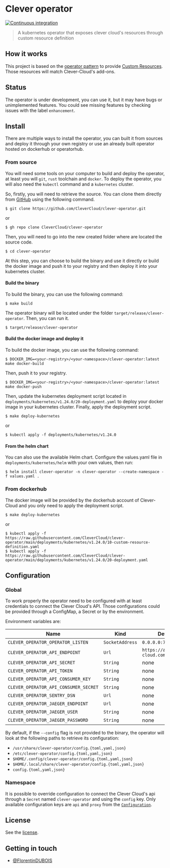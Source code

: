 # Clever operator

[![Continuous integration](https://github.com/CleverCloud/clever-operator/actions/workflows/ci.yml/badge.svg?branch=main)](https://github.com/CleverCloud/clever-operator/actions/workflows/ci.yml)

> A kubernetes operator that exposes clever cloud's resources through custom resource definition

## How it works

This project is based on the [operator pattern](https://kubernetes.io/docs/concepts/extend-kubernetes/operator/) to
provide [Custom Resources](https://kubernetes.io/docs/concepts/extend-kubernetes/api-extension/custom-resources/). Those
resources will match Clever-Cloud's add-ons.

## Status

The operator is under development, you can use it, but it may have bugs or unimplemented features. You could see missing
features by checking issues with the label `enhancement`.

## Install

There are multiple ways to install the operator, you can built it from sources and deploy it through your own registry
or use an already built operator hosted on dockerhub or operatorhub.

### From source

You will need some tools on your computer to build and deploy the operator, at least you will `git`, `rust` toolchain and
`docker`. To deploy the operator, you will also need the `kubectl` command and a `kubernetes` cluster.

So, firstly, you will need to retrieve the source. You can clone them directly from
[GitHub](https://github.com/CleverCloud/clever-operator) using the following command.

```
$ git clone https://github.com/CleverCloud/clever-operator.git
```
or
```
$ gh repo clone CleverCloud/clever-operator
```

Then, you will need to go into the new created folder where are located the source code.

```
$ cd clever-operator
```

At this step, you can choose to build the binary and use it directly or build the docker image and push it to your
registry and then deploy it into your kubernetes cluster.

#### Build the binary

To build the binary, you can use the following command:

```
$ make build
```

The operator binary will be located under the folder `target/release/clever-operator`. Then, you can run it.

```
$ target/release/clever-operator
```

#### Build the docker image and deploy it

To build the docker image, you can use the following command:

```
$ DOCKER_IMG=<your-registry>/<your-namespace>/clever-operator:latest make docker-build
```

Then, push it to your registry.

```
$ DOCKER_IMG=<your-registry>/<your-namespace>/clever-operator:latest make docker-push
```

Then, update the kubernetes deployment script located in `deployments/kubernetes/v1.24.0/20-deployment.yaml` to deploy
your docker image in your kubernetes cluster. Finally, apply the deployment script.

```
$ make deploy-kubernetes
```
or
```
$ kubectl apply -f deployments/kubernetes/v1.24.0
```

#### From the helm chart

You can also use the available Helm chart. Configure the values.yaml file in `deployments/kubernetes/helm` with your own values, then run:

```console
$ helm install clever-operator -n clever-operator --create-namespace -f values.yaml .
```

### From dockerhub

The docker image will be provided by the dockerhub account of Clever-Cloud and you only need to apply the deployment
script.

```
$ make deploy-kubernetes
```
or
```
$ kubectl apply -f https://raw.githubusercontent.com/CleverCloud/clever-operator/main/deployments/kubernetes/v1.24.0/10-custom-resource-definition.yaml
$ kubectl apply -f https://raw.githubusercontent.com/CleverCloud/clever-operator/main/deployments/kubernetes/v1.24.0/20-deployment.yaml
```

## Configuration

### Global

To work properly the operator need to be configured with at least credentials to connect the Clever Cloud's API. Those
configurations could be provided through a ConfigMap, a Secret or by the environment.

Environment variables are:

| Name                                  | Kind            | Default                        | Required | Description |
| ------------------------------------- | --------------- | ------------------------------ | -------- | ----------- |
| `CLEVER_OPERATOR_OPERATOR_LISTEN`     | `SocketAddress` | `0.0.0.0:7080`                 | yes      |             |
| `CLEVER_OPERATOR_API_ENDPOINT`        | `Url`           | `https://api.clever-cloud.com` | yes      |             |
| `CLEVER_OPERATOR_API_SECRET`          | `String`        | none                           | yes      |             |
| `CLEVER_OPERATOR_API_TOKEN`           | `String`        | none                           | yes      |             |
| `CLEVER_OPERATOR_API_CONSUMER_KEY`    | `String`        | none                           | yes      |             |
| `CLEVER_OPERATOR_API_CONSUMER_SECRET` | `String`        | none                           | yes      |             |
| `CLEVER_OPERATOR_SENTRY_DSN`          | `Url`           | none                           | no       |             |
| `CLEVER_OPERATOR_JAEGER_ENDPOINT`     | `Url`           | none                           | no       |             |
| `CLEVER_OPERATOR_JAEGER_USER`         | `String`        | none                           | no       |             |
| `CLEVER_OPERATOR_JAEGER_PASSWORD`     | `String`        | none                           | no       |             |

By default, if the `--config` flag is not provided to the binary, the operator will look at the following paths to
retrieve its configuration:

- `/usr/share/clever-operator/config.{toml,yaml,json}`
- `/etc/clever-operator/config.{toml,yaml,json}`
- `$HOME/.config/clever-operator/config.{toml,yaml,json}`
- `$HOME/.local/share/clever-operator/config.{toml,yaml,json}`
- `config.{toml,yaml,json}`

### Namespace

It is possible to override configuration to connect the Clever Cloud's api through a `Secret` named `clever-operator` and using the `config` key.
Only available configuration keys are `api` and `proxy` from the [`Configuration`](config.sample.toml).

## License

See the [license](LICENSE).

## Getting in touch

- [@FlorentinDUBOIS](https://twitter.com/FlorentinDUBOIS)
